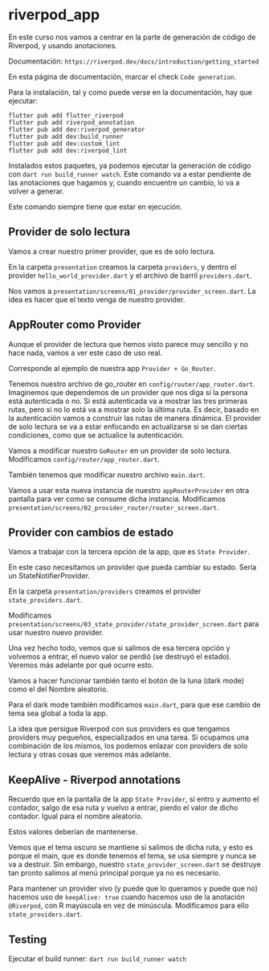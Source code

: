 # riverpod_app

En este curso nos vamos a centrar en la parte de generación de código de Riverpod, y usando anotaciones.

Documentación: `https://riverpod.dev/docs/introduction/getting_started`

En esta página de documentación, marcar el check `Code generation`.

Para la instalación, tal y como puede verse en la documentación, hay que ejecutar:

```
flutter pub add flutter_riverpod
flutter pub add riverpod_annotation
flutter pub add dev:riverpod_generator
flutter pub add dev:build_runner
flutter pub add dev:custom_lint
flutter pub add dev:riverpod_lint
```

Instalados estos paquetes, ya podemos ejecutar la generación de código con `dart run build_runner watch`. Este comando va a estar pendiente de las anotaciones que hagamos y, cuando encuentre un cambio, lo va a volver a generar.

Este comando siempre tiene que estar en ejecución.

## Provider de solo lectura

Vamos a crear nuestro primer provider, que es de solo lectura.

En la carpeta `presentation` creamos la carpeta `providers`, y dentro el provider `hello_world_provider.dart` y el archivo de barril `providers.dart`.

Nos vamos a `presentation/screens/01_provider/provider_screen.dart`. La idea es hacer que el texto venga de nuestro provider.

## AppRouter como Provider

Aunque el provider de lectura que hemos visto parece muy sencillo y no hace nada, vamos a ver este caso de uso real.

Corresponde al ejemplo de nuestra app `Provider + Go_Router`.

Tenemos nuestro archivo de go_router en `config/router/app_router.dart`. Imaginemos que dependemos de un provider que nos diga si la persona está autenticada o no. Si está autenticada va a mostrar las tres primeras rutas, pero si no lo está va a mostrar solo la última ruta. Es decir, basado en la autenticación vamos a construir las rutas de manera dinámica. El provider de solo lectura se va a estar enfocando en actualizarse si se dan ciertas condiciones, como que se actualice la autenticación.

Vamos a modificar nuestro `GoRouter` en un provider de solo lectura. Modificamos `config/router/app_router.dart`.

También tenemos que modificar nuestro archivo `main.dart`.

Vamos a usar esta nueva instancia de nuestro `appRouterProvider` en otra pantalla para ver como se consume dicha instancia. Modificamos `presentation/screens/02_provider_router/router_screen.dart`.

## Provider con cambios de estado

Vamos a trabajar con la tercera opción de la app, que es `State Provider`.

En este caso necesitamos un provider que pueda cambiar su estado. Sería un StateNotifierProvider.

En la carpeta `presentation/providers` creamos el provider `state_providers.dart`.

Modificamos `presentation/screens/03_state_provider/state_provider_screen.dart` para usar nuestro nuevo provider.

Una vez hecho todo, vemos que si salimos de esa tercera opción y volvemos a entrar, el nuevo valor se perdió (se destruyó el estado). Veremos más adelante por qué ocurre esto.

Vamos a hacer funcionar también tanto el botón de la luna (dark mode) como el del Nombre aleatorio.

Para el dark mode también modificamos `main.dart`, para que ese cambio de tema sea global a toda la app.

La idea que persigue Riverpod con sus providers es que tengamos providers muy pequeños, especializados en una tarea. Si ocupamos una combinación de los mismos, los podemos enlazar con providers de solo lectura y otras cosas que veremos más adelante.

## KeepAlive - Riverpod annotations

Recuerdo que en la pantalla de la app `State Provider`, si entro y aumento el contador, salgo de esa ruta y vuelvo a entrar, pierdo el valor de dicho contador. Igual para el nombre aleatorio.

Estos valores deberían de mantenerse.

Vemos que el tema oscuro se mantiene si salimos de dicha ruta, y esto es porque el main, que es donde tenemos el tema, se usa siempre y nunca se va a destruir. Sin embargo, nuestro `state_provider_screen.dart` se destruye tan pronto salimos al menú principal porque ya no es necesario.

Para mantener un provider vivo (y puede que lo queramos y puede que no) hacemos uso de `keepAlive: true` cuando hacemos uso de la anotación `@Riverpod`, con R mayúscula en vez de minúscula. Modificamos para ello `state_providers.dart`.

## Testing

Ejecutar el build runner: `dart run build_runner watch`
